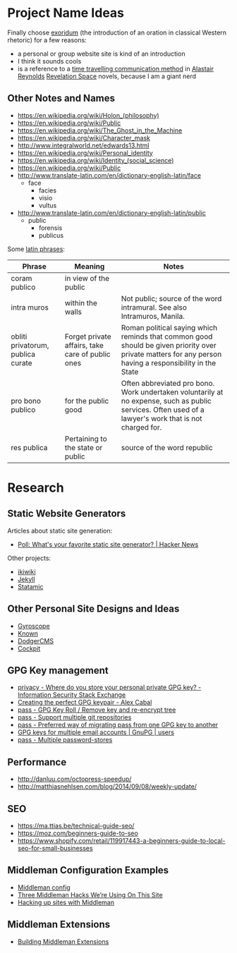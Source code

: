 Project Name Ideas
==================

Finally choose
[exoridum](https://en.wikipedia.org/wiki/Exordium_(rhetoric)) (the introduction
of an oration in classical Western rhetoric) for a few reasons:

* a personal or group website site is kind of an introduction
* I think it sounds cools
* is a reference to a [time travelling
  communication method](https://en.wikipedia.org/wiki/Technology_in_Revelation_Space#Exordium) in [Alastair Reynolds](http://www.alastairreynolds.com/) [Revelation Space](https://en.wikipedia.org/wiki/Revelation_Space_universe) novels, because I am a giant nerd

Other Notes and Names
---------------------
* https://en.wikipedia.org/wiki/Holon_(philosophy)
* https://en.wikipedia.org/wiki/Public
* https://en.wikipedia.org/wiki/The_Ghost_in_the_Machine
* https://en.wikipedia.org/wiki/Character_mask
* http://www.integralworld.net/edwards13.html
* https://en.wikipedia.org/wiki/Personal_identity
* https://en.wikipedia.org/wiki/Identity_(social_science)
* https://en.wikipedia.org/wiki/Public
* http://www.translate-latin.com/en/dictionary-english-latin/face
  - face
    * facies
    * visio
    * vultus
* http://www.translate-latin.com/en/dictionary-english-latin/public
  - public
    * forensis
    * publicus

Some [latin phrases](https://en.wikipedia.org/wiki/List_of_Latin_phrases_(full)):

| Phrase        | Meaning               | Notes |
| ------------- | --------------------- | ----- |
| coram publico | in view of the public | |
| intra muros   | within the walls      | Not public; source of the word intramural. See also Intramuros, Manila. |
| obliti privatorum, publica curate | Forget private affairs, take care of public ones | Roman political saying which reminds that common good should be given priority over private matters for any person having a responsibility in the State |
| pro bono publico | for the public good | Often abbreviated pro bono. Work undertaken voluntarily at no expense, such as public services. Often used of a lawyer's work that is not charged for.|
| res publica | Pertaining to the state or public | source of the word republic |


Research
========

Static Website Generators
-------------------------

Articles about static site generation:
* [Poll: What's your favorite static site generator? | Hacker News](https://news.ycombinator.com/item?id=4857473)

Other projects:
* [ikiwiki](http://ikiwiki.info/)
* [Jekyll](http://jekyllrb.com/)
* [Statamic](http://statamic.com/)

Other Personal Site Designs and Ideas
-------------------------------------
* [Gyroscope](https://gyrosco.pe/)
* [Known](https://withknown.com/)
* [DodgerCMS](https://github.com/ChrisZieba/dodgercms)
* [Cockpit](http://getcockpit.com/)

GPG Key management
------------------
* [privacy - Where do you store your personal private GPG key? - Information Security Stack Exchange](http://security.stackexchange.com/questions/51771/where-do-you-store-your-personal-private-gpg-key)
* [Creating the perfect GPG keypair - Alex Cabal](https://alexcabal.com/creating-the-perfect-gpg-keypair/)
* [pass - GPG Key Roll / Remove key and re-encrypt tree](http://lists.zx2c4.com/pipermail/password-store/2015-February/001372.html)
* [pass - Support multiple git repositories](http://lists.zx2c4.com/pipermail/password-store/2015-April/001454.html)
* [pass - Preferred way of migrating pass from one GPG key to another](http://lists.zx2c4.com/pipermail/password-store/2015-May/001547.html)
* [GPG keys for multiple email accounts | GnuPG | users](http://www.gossamer-threads.com/lists/gnupg/users/61855)
* [pass - Multiple password-stores](http://lists.zx2c4.com/pipermail/password-store/2015-October/001770.html)

Performance
-----------
* http://danluu.com/octopress-speedup/
* http://matthiasnehlsen.com/blog/2014/09/08/weekly-update/

SEO
---
* https://ma.ttias.be/technical-guide-seo/
* https://moz.com/beginners-guide-to-seo
* https://www.shopify.com/retail/119917443-a-beginners-guide-to-local-seo-for-small-businesses

Middleman Configuration Examples
--------------------------------
* [Middleman config](https://gist.github.com/devynspencer/37de96d82f9e297141fc)
* [Three Middleman Hacks We’re Using On This Site](https://www.discovermeteor.com/blog/three-middleman-hacks-were-using-on-this-site/)
* [Hacking up sites with Middleman](http://darrennewton.com/2012/09/16/hacking-up-sites-with-middleman/)

Middleman Extensions
--------------------
* [Building Middleman Extensions](http://willschenk.com/building-middleman-extensions/)
